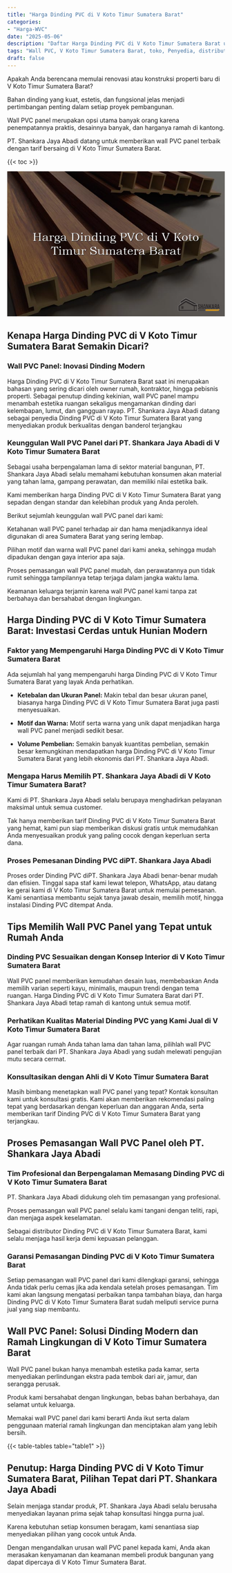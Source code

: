 ```yaml
---
title: "Harga Dinding PVC di V Koto Timur Sumatera Barat"
categories: 
- "Harga-WVC"
date: "2025-05-06"
description: "Daftar Harga Dinding PVC di V Koto Timur Sumatera Barat untuk hunian, perkantoran, serta toko. Panel berkualitas, variasi motif, variasi warna modern, beserta servis instalasi dikerjakan oleh tim berpengalaman dan jaminan resmi!|Servis penyediaan Dinding PVC di V Koto Timur Sumatera Barat untuk keperluan tempat tinggal, kantor, atau toko, dengan panel terbaik dan pemasangan oleh tim profesional dan kepastian resmi.|Solusi Dinding PVC di V Koto Timur Sumatera Barat yang andal untuk tempat tinggal, office, dan ritel, dengan material terbaik dan instalasi ditangani oleh teknisi berpengalaman dan kepastian resmi.|Distribusi Dinding PVC di V Koto Timur Sumatera Barat untuk tempat tinggal, perkantoran, serta toko, dengan produk terbaik dan penempatan oleh teknisi berpengalaman, dilengkapi dengan garansi resmi.}"
tags: "Wall PVC, V Koto Timur Sumatera Barat, toko, Penyedia, distributor"
draft: false
---
```


Apakah Anda berencana memulai renovasi atau konstruksi properti baru di V Koto Timur Sumatera Barat?

Bahan dinding yang kuat, estetis, dan fungsional jelas menjadi pertimbangan penting dalam setiap proyek pembangunan.

Wall PVC panel merupakan opsi utama banyak orang karena penempatannya praktis, desainnya banyak, dan harganya ramah di kantong.

PT. Shankara Jaya Abadi datang untuk memberikan wall PVC panel terbaik dengan tarif bersaing di V Koto Timur Sumatera Barat.

{{< toc >}}

![Harga Dinding PVC di V Koto Timur Sumatera Barat](/images/Harga-WVC/Harga-Dinding-PVC-di-V-Koto-Timur-Sumatera-Barat.png)


## Kenapa Harga Dinding PVC di V Koto Timur Sumatera Barat Semakin Dicari?

### Wall PVC Panel: Inovasi Dinding Modern

Harga Dinding PVC di V Koto Timur Sumatera Barat saat ini merupakan bahasan yang sering dicari oleh owner rumah, kontraktor, hingga pebisnis properti. Sebagai penutup dinding kekinian, wall PVC panel mampu menambah estetika ruangan sekaligus mengamankan dinding dari kelembapan, lumut, dan gangguan rayap. PT. Shankara Jaya Abadi datang sebagai penyedia Dinding PVC di V Koto Timur Sumatera Barat yang menyediakan produk berkualitas dengan banderol terjangkau

### Keunggulan Wall PVC Panel dari PT. Shankara Jaya Abadi di V Koto Timur Sumatera Barat

Sebagai usaha berpengalaman lama di sektor material bangunan, PT. Shankara Jaya Abadi selalu memahami kebutuhan konsumen akan material yang tahan lama, gampang perawatan, dan memiliki nilai estetika baik.

Kami memberikan harga Dinding PVC di V Koto Timur Sumatera Barat yang sepadan dengan standar dan kelebihan produk yang Anda peroleh.

Berikut sejumlah keunggulan wall PVC panel dari kami:

Ketahanan wall PVC panel terhadap air dan hama menjadikannya ideal digunakan di area Sumatera Barat yang sering lembap.

Pilihan motif dan warna wall PVC panel dari kami aneka, sehingga mudah dipadukan dengan gaya interior apa saja.

Proses pemasangan wall PVC panel mudah, dan perawatannya pun tidak rumit sehingga tampilannya tetap terjaga dalam jangka waktu lama.

Keamanan keluarga terjamin karena wall PVC panel kami tanpa zat berbahaya dan bersahabat dengan lingkungan.

## Harga Dinding PVC di V Koto Timur Sumatera Barat: Investasi Cerdas untuk Hunian Modern

### Faktor yang Mempengaruhi Harga Dinding PVC di V Koto Timur Sumatera Barat

Ada sejumlah hal yang mempengaruhi harga Dinding PVC di V Koto Timur Sumatera Barat yang layak Anda perhatikan.

- **Ketebalan dan Ukuran Panel:** Makin tebal dan besar ukuran panel, biasanya harga Dinding PVC di V Koto Timur Sumatera Barat juga pasti menyesuaikan.

- **Motif dan Warna:** Motif serta warna yang unik dapat menjadikan harga wall PVC panel menjadi sedikit besar.

- **Volume Pembelian:** Semakin banyak kuantitas pembelian, semakin besar kemungkinan mendapatkan harga Dinding PVC di V Koto Timur Sumatera Barat yang lebih ekonomis dari PT. Shankara Jaya Abadi.

### Mengapa Harus Memilih PT. Shankara Jaya Abadi di V Koto Timur Sumatera Barat?

Kami di PT. Shankara Jaya Abadi selalu berupaya menghadirkan pelayanan maksimal untuk semua customer.

Tak hanya memberikan tarif Dinding PVC di V Koto Timur Sumatera Barat yang hemat, kami pun siap memberikan diskusi gratis untuk memudahkan Anda menyesuaikan produk yang paling cocok dengan keperluan serta dana.

### Proses Pemesanan Dinding PVC diPT. Shankara Jaya Abadi

Proses order Dinding PVC diPT. Shankara Jaya Abadi benar-benar mudah dan efisien. Tinggal sapa staf kami lewat telepon, WhatsApp, atau datang ke gerai kami di V Koto Timur Sumatera Barat untuk memulai pemesanan. Kami senantiasa membantu sejak tanya jawab desain, memilih motif, hingga instalasi Dinding PVC ditempat Anda.

## Tips Memilih Wall PVC Panel yang Tepat untuk Rumah Anda

### Dinding PVC Sesuaikan dengan Konsep Interior di V Koto Timur Sumatera Barat

Wall PVC panel memberikan kemudahan desain luas, membebaskan Anda memilih varian seperti kayu, minimalis, maupun trendi dengan tema ruangan. Harga Dinding PVC di V Koto Timur Sumatera Barat dari PT. Shankara Jaya Abadi tetap ramah di kantong untuk semua motif.

### Perhatikan Kualitas Material Dinding PVC yang Kami Jual di V Koto Timur Sumatera Barat

Agar ruangan rumah Anda tahan lama dan tahan lama, pilihlah wall PVC panel terbaik dari PT. Shankara Jaya Abadi yang sudah melewati pengujian mutu secara cermat.

### Konsultasikan dengan Ahli di V Koto Timur Sumatera Barat

Masih bimbang menetapkan wall PVC panel yang tepat? Kontak konsultan kami untuk konsultasi gratis. Kami akan memberikan rekomendasi paling tepat yang berdasarkan dengan keperluan dan anggaran Anda, serta memberikan tarif Dinding PVC di V Koto Timur Sumatera Barat yang terjangkau.

## Proses Pemasangan Wall PVC Panel oleh PT. Shankara Jaya Abadi

### Tim Profesional dan Berpengalaman Memasang Dinding PVC di V Koto Timur Sumatera Barat

PT. Shankara Jaya Abadi didukung oleh tim pemasangan yang profesional.

Proses pemasangan wall PVC panel selalu kami tangani dengan teliti, rapi, dan menjaga aspek keselamatan.

Sebagai distributor Dinding PVC di V Koto Timur Sumatera Barat, kami selalu menjaga hasil kerja demi kepuasan pelanggan.

### Garansi Pemasangan Dinding PVC di V Koto Timur Sumatera Barat

Setiap pemasangan wall PVC panel dari kami dilengkapi garansi, sehingga Anda tidak perlu cemas jika ada kendala setelah proses pemasangan. Tim kami akan langsung mengatasi perbaikan tanpa tambahan biaya, dan harga Dinding PVC di V Koto Timur Sumatera Barat sudah meliputi service purna jual yang siap membantu.

## Wall PVC Panel: Solusi Dinding Modern dan Ramah Lingkungan di V Koto Timur Sumatera Barat

Wall PVC panel bukan hanya menambah estetika pada kamar, serta menyediakan perlindungan ekstra pada tembok dari air, jamur, dan serangga perusak.

Produk kami bersahabat dengan lingkungan, bebas bahan berbahaya, dan selamat untuk keluarga.

Memakai wall PVC panel dari kami berarti Anda ikut serta dalam penggunaan material ramah lingkungan dan menciptakan alam yang lebih bersih.

{{< table-tables table="table1" >}}

## Penutup: Harga Dinding PVC di V Koto Timur Sumatera Barat, Pilihan Tepat dari PT. Shankara Jaya Abadi

Selain menjaga standar produk, PT. Shankara Jaya Abadi selalu berusaha menyediakan layanan prima sejak tahap konsultasi hingga purna jual.

Karena kebutuhan setiap konsumen beragam, kami senantiasa siap menyediakan pilihan yang cocok untuk Anda.

Dengan mengandalkan urusan wall PVC panel kepada kami, Anda akan merasakan kenyamanan dan keamanan membeli produk bangunan yang dapat dipercaya di V Koto Timur Sumatera Barat.